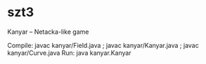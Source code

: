 szt3
====

Kanyar – Netacka-like game


Compile:
  javac kanyar/Field.java ; javac kanyar/Kanyar.java ; javac kanyar/Curve.java
Run:
  java kanyar.Kanyar
